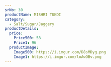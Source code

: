 ```yaml
---
srNo: 30
productName: MISHRI TUKDI
category:
  - Salt/Sugar/Jaggery
productDetails:
  price:
    Price500: 58
    Price1: 96
  productImage:
    Image500: https://i.imgur.com/D8sMDyg.png
    Image1: https://i.imgur.com/loAwOBv.png
---
```

